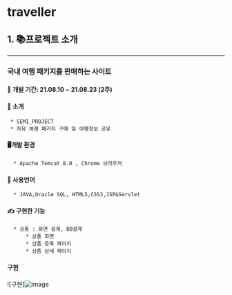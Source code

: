 # traveller


## 1. 📚프로젝트 소개
***
### 국내 여행 패키지를 판매하는 사이트

#### 📅 개발 기간: 21.08.10 ~ 21.08.23 (2주)

#### 🎤 소개
     * SEMI_PROJECT
     * 자유 여행 패키지 구매 및 여행정보 공유
     
#### 🖥개발 환경
      * Apache Tomcat 8.0 , Chrome 브라우저

#### 💬 사용언어
      * JAVA,Oracle SQL, HTML5,CSS3,JSP&Servlet

#### ✍ 구현한 기능
      * 공통 : 화면 설계, DB설계
          * 상품 화면
          * 상품 등록 페이지
          * 상품 상세 페이지
 #### 구현
 
 ![구현]![image](https://user-images.githubusercontent.com/82662325/154012553-bf0a1cd4-1323-4c60-9e83-0718c9997ffb.png)

